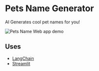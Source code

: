 # Pets Name Generator

AI Generates cool pet names for you!

![Pets Name Web app demo](/images/Pets-Name-LangChain.gif)

## Uses

- [LangChain](https://python.langchain.com/docs/get_started/introduction.html)
- [Streamlit](https://streamlit.io/)
